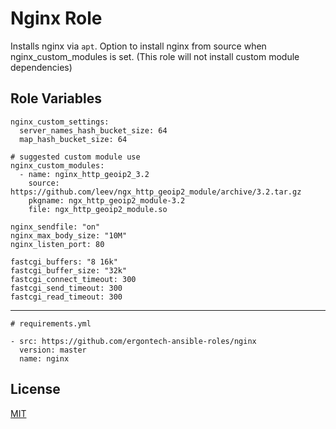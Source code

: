 Nginx Role
=========

Installs nginx via `apt`. Option to install nginx from source when nginx_custom_modules is set.
(This role will not install custom module dependencies)

Role Variables
--------------

```
nginx_custom_settings:
  server_names_hash_bucket_size: 64
  map_hash_bucket_size: 64
  
# suggested custom module use
nginx_custom_modules:
  - name: nginx_http_geoip2_3.2
    source: https://github.com/leev/ngx_http_geoip2_module/archive/3.2.tar.gz
    pkgname: ngx_http_geoip2_module-3.2
    file: ngx_http_geoip2_module.so

nginx_sendfile: "on"
nginx_max_body_size: "10M"
nginx_listen_port: 80

fastcgi_buffers: "8 16k"
fastcgi_buffer_size: "32k"
fastcgi_connect_timeout: 300
fastcgi_send_timeout: 300
fastcgi_read_timeout: 300
```

----------------

```
# requirements.yml

- src: https://github.com/ergontech-ansible-roles/nginx
  version: master
  name: nginx
```

License
-------

[MIT](LICENSE)
